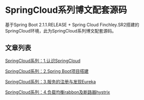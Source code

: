 # SpringCloud系列博文配套源码 # 
基于Spring Boot 2.1.1.RELEASE + Spring Cloud Finchley.SR2搭建的SpringCloud环境，此为SpringCloud系列博文配套源码。

## 文章列表 ##

[SpringCloud系列：1.认识SpringCloud](https://blog.csdn.net/Simple_Yangger/article/details/87902645)

[SpringCloud系列：2.Spring Boot项目搭建](https://blog.csdn.net/Simple_Yangger/article/details/87907177)

[SpringCloud系列：3.服务的注册与发现Eureka](https://blog.csdn.net/Simple_Yangger/article/details/87909781)

[SpringCloud系列：4.负载均衡rabbon及断路器hystrix](https://blog.csdn.net/Simple_Yangger/article/details/87909896)

